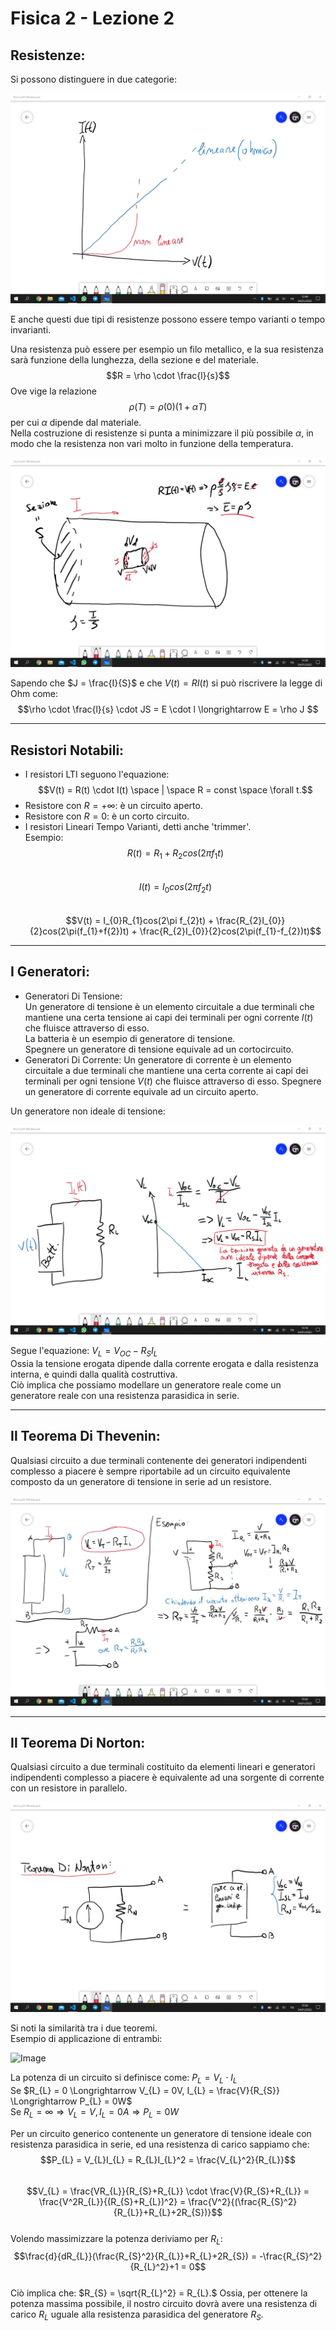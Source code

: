 <script type="text/javascript"
  src="https://cdnjs.cloudflare.com/ajax/libs/mathjax/2.7.0/MathJax.js?config=TeX-AMS_CHTML">
</script>
<script type="text/x-mathjax-config">
  MathJax.Hub.Config({
    tex2jax: {
      inlineMath: [['$','$'], ['\\(','\\)']],
      processEscapes: true},
      jax: ["input/TeX","input/MathML","input/AsciiMath","output/CommonHTML"],
      extensions: ["tex2jax.js","mml2jax.js","asciimath2jax.js","MathMenu.js","MathZoom.js","AssistiveMML.js", "[Contrib]/a11y/accessibility-menu.js"],
      TeX: {
      extensions: ["AMSmath.js","AMSsymbols.js","noErrors.js","noUndefined.js"],
      equationNumbers: {
      autoNumber: "AMS"
      }
    }
  });
</script>
Fisica 2 - Lezione 2
====================

Resistenze:
-----------

Si possono distinguere in due categorie:  

![Image](img/lez2/resistenze_lineari_e_non.jpg "icon")

E anche questi due tipi di resistenze possono essere tempo varianti o tempo invarianti.  

Una resistenza può essere per esempio un filo metallico, e la sua resistenza sarà funzione della lunghezza, della sezione e del materiale. $$R = \rho \cdot \frac{l}{s}$$ Ove vige la relazione $$\rho(T) = \rho(0)(1 + \alpha T)$$ per cui $\alpha$ dipende dal materiale.  
Nella costruzione di resistenze si punta a minimizzare il più possibile $\alpha$, in modo che la resistenza non vari molto in funzione della temperatura.  

![Image](img/lez2/resistore_reale.jpg "icon")

Sapendo che $J = \frac{I}{S}$ e che $V(t)=RI(t)$ si può riscrivere la legge di Ohm come:  
$$\rho \cdot \frac{l}{s} \cdot JS = E \cdot l \longrightarrow E = \rho J $$  

---
Resistori Notabili:
-------------------

- I resistori LTI seguono l'equazione:  
$$V(t) = R(t) \cdot I(t) \space | \space R = const \space \forall t.$$  
- Resistore con $R=+\infty$: è un circuito aperto.
- Resistore con $R=0$: è un corto circuito.
- I resistori Lineari Tempo Varianti, detti anche 'trimmer'.  
Esempio:  
$$R(t) = R_{1} + R_{2}cos(2\pi f_{1}t)$$  
$$I(t) = I_{0}cos(2\pi f_{2}t)$$  
$$V(t) = I_{0}R_{1}cos(2\pi f_{2}t) + \frac{R_{2}I_{0}}{2}cos(2\pi(f_{1}+f{2})t) + \frac{R_{2}I_{0}}{2}cos(2\pi(f_{1}-f_{2})t)$$  

---
I Generatori:
-------------

- Generatori Di Tensione:  
Un generatore di tensione è un elemento circuitale a due terminali che mantiene una certa tensione ai capi dei terminali per ogni corrente $I(t)$ che fluisce attraverso di esso.  
La batteria è un esempio di generatore di tensione.  
Spegnere un generatore di tensione equivale ad un cortocircuito.  
- Generatori Di Corrente:
Un generatore di corrente è un elemento circuitale a due terminali che mantiene una certa corrente ai capi dei terminali per ogni tensione $V(t)$ che fluisce attraverso di esso.
Spegnere un generatore di corrente equivale ad un circuito aperto.  

Un generatore non ideale di tensione:

![Image](img/lez2/generatore_non_ideale.jpg "icon")  

Segue l'equazione: $V_{L} = V_{OC} - R_{S}I_{L}$  
Ossia la tensione erogata dipende dalla corrente erogata e dalla resistenza interna, e quindi dalla qualità costruttiva.  
Ciò implica che possiamo modellare un generatore reale come un generatore reale con una resistenza parasidica in serie.

---
Il Teorema Di Thevenin:
-----------------------

Qualsiasi circuito a due terminali contenente dei generatori indipendenti complesso a piacere è sempre riportabile ad un circuito equivalente composto da un generatore di tensione in serie ad un resistore.  

![Image](img/lez2/teorema_di_thevenin.jpg "icon")  

---
Il Teorema Di Norton:
---------------------

Qualsiasi circuito a due terminali costituito da elementi lineari e generatori indipendenti complesso a piacere è equivalente ad una sorgente di corrente con un resistore in parallelo.  

![Image](img/lez2/teorema_di_norton.jpg "icon")  

Si noti la similarità tra i due teoremi.  
Esempio di applicazione di entrambi:  

![Image](img/lez2/similarità_tra_thevenin_e_norton.jpg "icon")  

La potenza di un circuito si definisce come: $P_{L} = V_{L} \cdot I_{L}$  
Se $R_{L} = 0 \Longrightarrow V_{L} = 0V, I_{L} = \frac{V}{R_{S}} \Longrightarrow P_{L} = 0W$  
Se $R_{L} = \infty \Longrightarrow V_{L} = V, I_{L} = 0A \Longrightarrow P_{L} = 0W$  

Per un circuito generico contenente un generatore di tensione ideale con resistenza parasidica in serie, ed una resistenza di carico sappiamo che:  
$$P_{L} = V_{L}I_{L} = R_{L}I_{L}^2 = \frac{V_{L}^2}{R_{L}}$$  
$$V_{L} = \frac{VR_{L}}{R_{S}+R_{L}} \cdot \frac{V}{R_{S}+R_{L}} = \frac{V^2R_{L}}{(R_{S}+R_{L})^2} = \frac{V^2}{(\frac{R_{S}^2}{R_{L}}+R_{L}+2R_{S})}$$  
Volendo massimizzare la potenza deriviamo per $R_{L}$:  
$$\frac{d}{dR_{L}}(\frac{R_{S}^2}{R_{L}}+R_{L}+2R_{S}) = -\frac{R_{S}^2}{R_{L}^2}+1 = 0$$  
Ciò implica che: $R_{S} = \sqrt{R_{L}^2} = R_{L}.$
Ossia, per ottenere la potenza massima possibile, il nostro circuito dovrà avere una resistenza di carico $R_{L}$ uguale alla resistenza parasidica del generatore $R_{S}$.  
